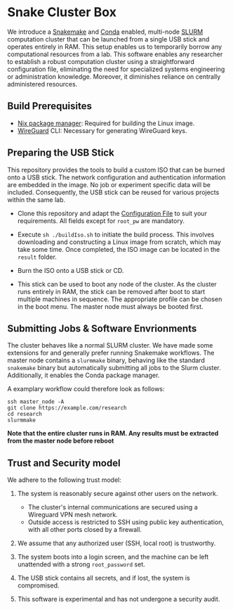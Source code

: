 # Snake Cluster Box

We introduce a [Snakemake](https://www.snakemake.org) and [Conda](https://anaconda.org/anaconda/conda) enabled, multi-node [SLURM](https://slurm.schedmd.com/) computation cluster that can be launched from a single USB stick and operates entirely in RAM. This setup enables us to temporarily borrow any computational resources from a lab. This software enables any researcher to establish a robust computation cluster using a straightforward configuration file, eliminating the need for specialized systems engineering or administration knowledge. Moreover, it diminishes reliance on centrally administered resources. 

## Build Prerequisites

* [Nix package manager](https://nixos.org):  Required for building the Linux image.
* [WireGuard](https://www.wireguard.com) CLI: Necessary for generating WireGuard keys.


## Preparing the USB Stick

This repository provides the tools to build a custom ISO that can be burned onto a USB stick. The network configuration and authentication information are embedded in the image. No job or experiment specific data will be included. Consequently, the USB stick can be reused for various projects within the same lab.

* Clone this repository and adapt the [Configuration File](./hosts.toml)  to suit   your requirements.
  All fields except for `root_pw` are mandatory. 

* Execute `sh ./buildIso.sh` to initiate the build process. This involves downloading and constructing a Linux image from scratch, which may take some time. Once completed, the ISO image can be located in the `result` folder.

* Burn the ISO onto a USB stick or CD.

* This stick can be used to boot any node of the cluster. As the cluster runs entirely in RAM, the stick can be removed after boot to start multiple machines in sequence. The appropriate profile can be chosen in the boot menu. The master node must always be booted first.


## Submitting Jobs & Software Envrionments
The cluster behaves like a normal SLURM cluster. 
We have made some extensions for and generally prefer running Snakemake workflows.
The master node contains a `slurmmake` binary, behaving like the standard `snakemake` binary but automatically submitting all jobs to the Slurm cluster. 
Additionally, it enables the Conda package manager.

A examplary workflow could therefore look as follows:
```
ssh master_node -A
git clone https://example.com/research
cd research
slurmmake
```

**Note that the entire cluster runs in RAM. 
Any results must be extracted from the master node before reboot**

## Trust and Security model

We adhere to the following trust model:

1. The system is reasonably secure against other users on the network.
   * The cluster's internal communications are secured using a Wireguard VPN mesh network.
   * Outside access is restricted to SSH using public key authentication, with all other ports closed by a firewall.

2. We assume that any authorized user (SSH, local root) is trustworthy.
3. The system boots into a login screen, and the machine can be left unattended with a strong `root_password` set.
4. The USB stick contains all secrets, and if lost, the system is compromised.
5. This software is experimental and has not undergone a security audit.












